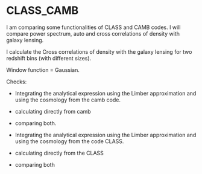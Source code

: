 # CLASS_CAMB

I am comparing some functionalities of CLASS and CAMB codes. I will compare power spectrum, auto and cross correlations of density with galaxy lensing. 

I calculate the Cross correlations of density with the galaxy lensing for two redshift bins (with different sizes). 

Window function = Gaussian. 

Checks: 

- Integrating the analytical expression using the Limber approximation and using the cosmology from the camb code.
- calculating directly from camb
- comparing both. 


- Integrating the analytical expression using the Limber approximation and using the cosmology from the code CLASS.
- calculating directly from the CLASS
- comparing both
